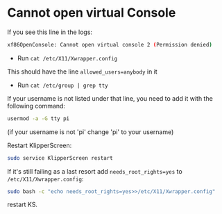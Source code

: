 # Cannot open virtual Console

If you see this line in the logs:
```sh
xf86OpenConsole: Cannot open virtual console 2 (Permission denied)
```

* Run `cat /etc/X11/Xwrapper.config`

This should have the line `allowed_users=anybody` in it

* Run `cat /etc/group | grep tty`

If your username is not listed under that line, you need to add it with the following command:

```sh
usermod -a -G tty pi
```
(if your username is not 'pi' change 'pi' to your username)

Restart KlipperScreen:
```sh
sudo service KlipperScreen restart
```

If it's still failing as a last resort add `needs_root_rights=yes` to `/etc/X11/Xwrapper.config`:
```sh
sudo bash -c "echo needs_root_rights=yes>>/etc/X11/Xwrapper.config"
```

restart KS.